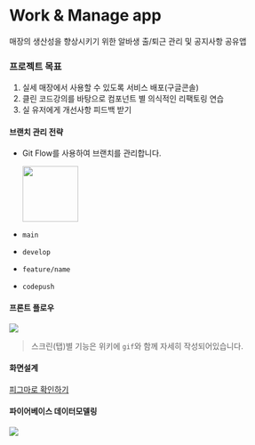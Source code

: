 # Work & Manage app 
매장의 생산성을 향상시키기 위한 알바생 출/퇴근 관리 및 공지사항 공유앱

### 프로젝트 목표
1. 실세 매장에서 사용할 수 있도록 서비스 배포(구글콘솔)
2. 클린 코드강의를 바탕으로 컴포넌트 별 의식적인 리팩토링 연습
3. 실 유저에게 개선사항 피드백 받기

#### 브랜치 관리 전략
- Git Flow를 사용하여 브랜치를 관리합니다.

  <img src='https://github.com/zaar625/wmApp/assets/69461545/f6fb7167-6e48-44ce-ab24-f0124cc6176e' width='100px' height='100px'/>
- ```main```
- ```develop```
- ```feature/name```
- ```codepush```

#### 프론트 플로우
<img src='https://github.com/zaar625/wmApp/assets/69461545/580a8c47-7e04-4867-942c-e759399839a1'/>

> 스크린(탭)별 기능은 위키에 ```gif```와 함께 자세히 작성되어있습니다. 

#### 화면설계

[피그마로 확인하기](https://www.figma.com/file/vqDBrmfGzytXYqP5wrlBbd/%ED%8F%AC%ED%8A%B8%ED%8F%B4%EB%A6%AC%EC%98%A4-%EB%94%94%EC%9E%90%EC%9D%B8-%EC%8B%9C%EC%95%88-2?type=design&node-id=0-1&mode=design&t=tSI3Noru7HIsCQzS-0)

#### 파이어베이스 데이터모델링
<img src='https://github.com/zaar625/wmApp/assets/69461545/e8697b67-80c0-433f-85ca-e138c4ee563a'/>


